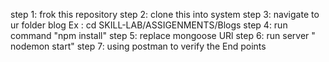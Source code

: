 step 1: frok this repository
step 2: clone this into system
step 3: navigate to ur folder blog
    Ex : cd SKILL-LAB/ASSIGENMENTS/Blogs
step 4: run command "npm install" 
step 5: replace mongoose URl
step 6: run server " nodemon start"
step 7: using postman to verify the End points